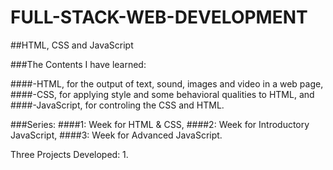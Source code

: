# FULL-STACK-WEB-DEVELOPMENT
##HTML, CSS and JavaScript

###The Contents I have learned:

####-HTML, for the output of text, sound, images and video in a web page,
####-CSS, for applying style and some behavioral qualities to HTML, and
####-JavaScript, for controling the CSS and HTML.


###Series:
####1: Week for HTML & CSS, 
####2: Week for Introductory JavaScript, 
####3: Week for Advanced JavaScript.

Three Projects Developed:
1.

